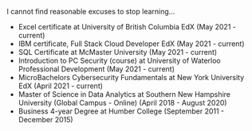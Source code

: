 I cannot find reasonable excuses to stop learning...

* Excel certificate at University of British Columbia EdX (May 2021 - current)
* IBM certificate, Full Stack Cloud Developer EdX (May 2021 - current)
* SQL Certificate at McMaster University (May 2021 - current)
* Introduction to PC Security (course) at University of Waterloo Professional Development (May 2021 - current)
* MicroBachelors Cybersecurity Fundamentals at New York University EdX (April 2021 - current)
* Master of Science in Data Analytics at Southern New Hampshire University (Global Campus - Online) (April 2018 - August 2020)
* Business 4-year Degree at Humber College (September 2011 - December 2015)
